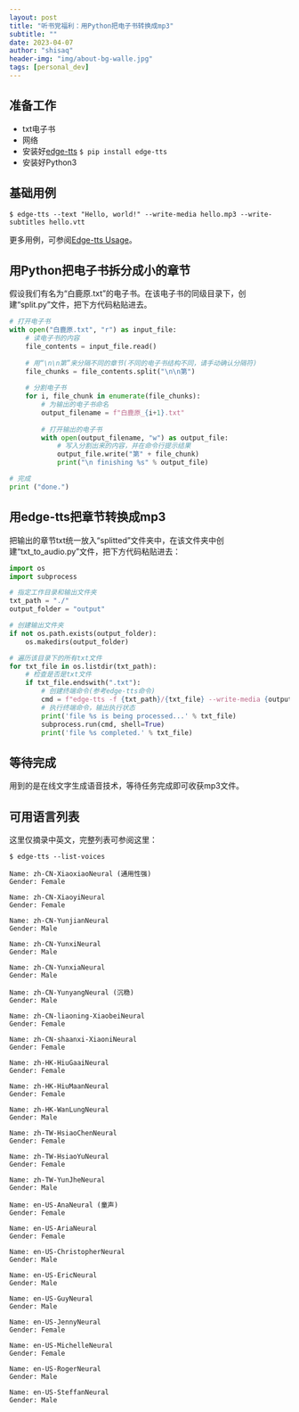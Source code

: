 ```yaml
---
layout: post
title: "听书党福利：用Python把电子书转换成mp3"
subtitle: ""
date: 2023-04-07
author: "shisaq"
header-img: "img/about-bg-walle.jpg"
tags: [personal_dev]
---
```


## 准备工作

* txt电子书
* 网络
* 安装好[edge-tts](https://github.com/rany2/edge-tts) `$ pip install edge-tts`
* 安装好Python3

## 基础用例

`$ edge-tts --text "Hello, world!" --write-media hello.mp3 --write-subtitles hello.vtt`

更多用例，可参阅[Edge-tts Usage](https://github.com/rany2/edge-tts#usage)。

## 用Python把电子书拆分成小的章节

假设我们有名为“白鹿原.txt”的电子书。在该电子书的同级目录下，创建“split.py”文件，把下方代码粘贴进去。

```python
# 打开电子书
with open("白鹿原.txt", "r") as input_file:
    # 读电子书的内容
    file_contents = input_file.read()
    
    # 用“\n\n第”来分隔不同的章节(不同的电子书结构不同，请手动确认分隔符)
    file_chunks = file_contents.split("\n\n第")
    
    # 分割电子书
    for i, file_chunk in enumerate(file_chunks):
        # 为输出的电子书命名
        output_filename = f"白鹿原_{i+1}.txt"
        
        # 打开输出的电子书
        with open(output_filename, "w") as output_file:
            # 写入分割出来的内容，并在命令行提示结果
            output_file.write("第" + file_chunk)
            print("\n finishing %s" % output_file)

# 完成
print ("done.")
```

## 用edge-tts把章节转换成mp3

把输出的章节txt统一放入“splitted”文件夹中，在该文件夹中创建“txt_to_audio.py”文件，把下方代码粘贴进去：

```python
import os
import subprocess

# 指定工作目录和输出文件夹
txt_path = "./"
output_folder = "output"

# 创建输出文件夹
if not os.path.exists(output_folder):
    os.makedirs(output_folder)

# 遍历该目录下的所有txt文件
for txt_file in os.listdir(txt_path):
    # 检查是否是txt文件
    if txt_file.endswith(".txt"):
        # 创建终端命令(参考edge-tts命令)
        cmd = f"edge-tts -f {txt_path}/{txt_file} --write-media {output_folder}/{txt_file[:-4]}.mp3 --write-subtitles {output_folder}/{txt_file[:-4]}.vtt --voice zh-CN-XiaoxiaoNeural --rate=+10%"
        # 执行终端命令，输出执行状态
        print('file %s is being processed...' % txt_file)
        subprocess.run(cmd, shell=True)
        print('file %s completed.' % txt_file)
```

## 等待完成

用到的是在线文字生成语音技术，等待任务完成即可收获mp3文件。

## 可用语言列表

这里仅摘录中英文，完整列表可参阅这里：

`$ edge-tts --list-voices`

```
Name: zh-CN-XiaoxiaoNeural (通用性强)
Gender: Female

Name: zh-CN-XiaoyiNeural
Gender: Female

Name: zh-CN-YunjianNeural
Gender: Male

Name: zh-CN-YunxiNeural
Gender: Male

Name: zh-CN-YunxiaNeural
Gender: Male

Name: zh-CN-YunyangNeural (沉稳)
Gender: Male

Name: zh-CN-liaoning-XiaobeiNeural
Gender: Female

Name: zh-CN-shaanxi-XiaoniNeural
Gender: Female

Name: zh-HK-HiuGaaiNeural
Gender: Female

Name: zh-HK-HiuMaanNeural
Gender: Female

Name: zh-HK-WanLungNeural
Gender: Male

Name: zh-TW-HsiaoChenNeural
Gender: Female

Name: zh-TW-HsiaoYuNeural
Gender: Female

Name: zh-TW-YunJheNeural
Gender: Male

Name: en-US-AnaNeural (童声)
Gender: Female

Name: en-US-AriaNeural
Gender: Female

Name: en-US-ChristopherNeural
Gender: Male

Name: en-US-EricNeural
Gender: Male

Name: en-US-GuyNeural
Gender: Male

Name: en-US-JennyNeural
Gender: Female

Name: en-US-MichelleNeural
Gender: Female

Name: en-US-RogerNeural
Gender: Male

Name: en-US-SteffanNeural
Gender: Male
```